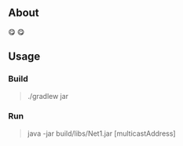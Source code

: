 ## About
:yum: :yum:
## Usage

### Build
> ./gradlew jar

### Run
> java -jar build/libs/Net1.jar [multicastAddress]
